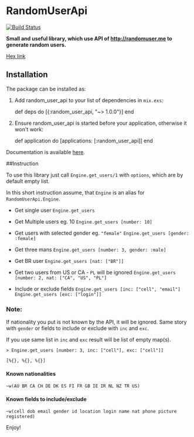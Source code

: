 # RandomUserApi
[![Build Status](https://travis-ci.org/PatNowak/random_user_api.svg?branch=master
"Build Status")](https://travis-ci.org/PatNowak/random_user_api)

**Small and useful library, which use API of http://randomuser.me to generate random users.**

[Hex link](https://hex.pm/packages/random_user_api)

## Installation

The package can be installed as:

  1. Add random_user_api to your list of dependencies in `mix.exs`:

        def deps do
          [{:random_user_api, "~> 1.0.0"}]
        end

  2. Ensure random_user_api is started before your application, otherwise it won't work:

        def application do
          [applications: [:random_user_api]]
        end


Documentation is available [here](https://hexdocs.pm/random_user_api/api-reference.html).

##Instruction

To use this library just call `Engine.get_users/1` with `options`, which are by default empty list.

In this short instruction assume, that `Engine` is an alias for `RandomUserApi.Engine`.

- Get single user
    `Engine.get_users`

- Get Multiple users eg. 10
    `Engine.get_users [number: 10]`

- Get users with selected gender eg. `"female"`
    `Engine.get_users [gender: :female]`

- Get three mans
    `Engine.get_users [number: 3, gender: :male]`

- Get BR user
    `Engine.get_users [nat: ["BR"]]`

- Get two users from US or CA - `PL` will be ignored
    `Engine.get_users [number: 2, nat: ["CA", "US", "PL"]`

- Include or exclude fields 
    `Engine.get_users [inc: ["cell", "email"]`
    `Engine.get_users [exc: ["login"]]`

### Note:
If nationality you put is not known by the API, it will be ignored. Same story with `gender` or fields to include or exclude with `inc` and `exc`.

If you use same list in `inc` and `exc` result will be list of empty map(s).

`> Engine.get_users [number: 3, inc: ["cell"], exc: ["cell"]]`

`[%{}, %{}, %{}]`



#### Known nationalities
`~w(AU BR CA CH DE DK ES FI FR GB IE IR NL NZ TR US)`

#### Known fields to include/exclude
`~w(cell dob email gender id location login name nat phone picture registered)`

Enjoy!
